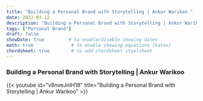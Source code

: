 ```yaml
---
title: "Building a Personal Brand with Storytelling | Ankur Warikoo "
date: 2022-03-12
description: "Building a Personal Brand with Storytelling | Ankur Warikoo"
tags: ["Personal Brand"]
draft: false
showDate: true         # to enable/disable showing dates
math: true              # to enable showing equations (katex)
chordsheet: true        # to add chordsheet styelsheet
---
```


### Building a Personal Brand with Storytelling | Ankur Warikoo

{{< youtube id="v8nveJnIH18" title="Building a Personal Brand with Storytelling | Ankur Warikoo" >}}

